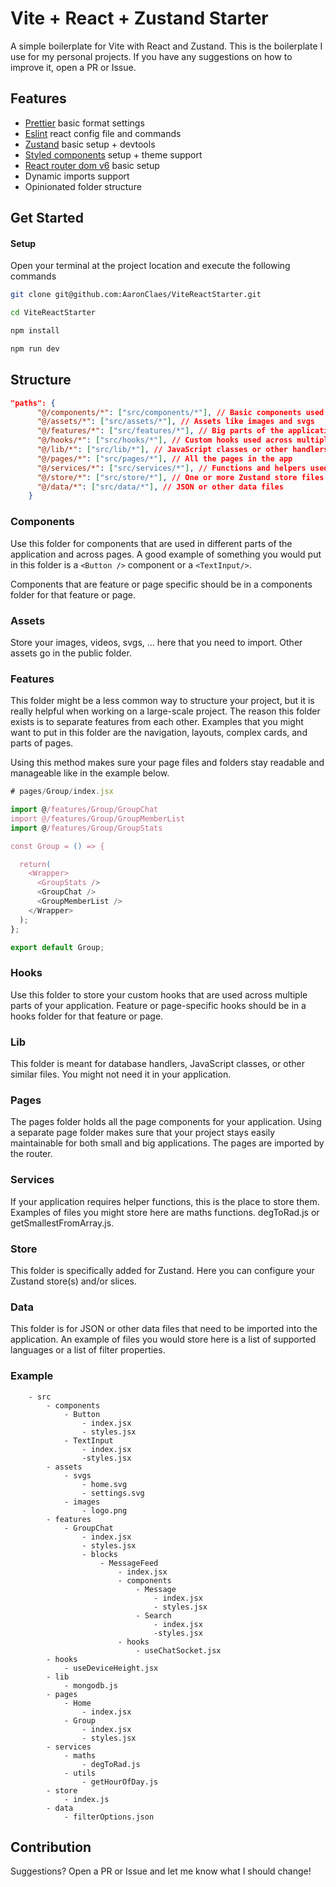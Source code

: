# Vite + React + Zustand Starter

A simple boilerplate for Vite with React and Zustand. This is the boilerplate I use for my personal projects. If you have any suggestions on how to improve it, open a PR or Issue.

## Features

- [Prettier](https://prettier.io/) basic format settings
- [Eslint](https://eslint.org/) react config file and commands
- [Zustand](https://github.com/pmndrs/zustand) basic setup + devtools
- [Styled components](https://styled-components.com/) setup + theme support
- [React router dom v6](https://reactrouter.com/en/main) basic setup
- Dynamic imports support
- Opinionated folder structure

## Get Started

#### Setup

Open your terminal at the project location and execute the following commands

```bash
git clone git@github.com:AaronClaes/ViteReactStarter.git
```

```bash
cd ViteReactStarter
```

```bash
npm install
```

```bash
npm run dev
```

## Structure

```json
"paths": {
      "@/components/*": ["src/components/*"], // Basic components used across the app
      "@/assets/*": ["src/assets/*"], // Assets like images and svgs
      "@/features/*": ["src/features/*"], // Big parts of the application used in single or multiple pages
      "@/hooks/*": ["src/hooks/*"], // Custom hooks used across multiple pages
      "@/lib/*": ["src/lib/*"], // JavaScript classes or other handlers used across the app
      "@/pages/*": ["src/pages/*"], // All the pages in the app
      "@/services/*": ["src/services/*"], // Functions and helpers used across the app
      "@/store/*": ["src/store/*"], // One or more Zustand store files
      "@/data/*": ["src/data/*"], // JSON or other data files
    }
```

### Components

Use this folder for components that are used in different parts of the application and across pages. A good example of something you would put in this folder is a `<Button />` component or a `<TextInput/>`.

Components that are feature or page specific should be in a components folder for that feature or page.

### Assets

Store your images, videos, svgs, ... here that you need to import. Other assets go in the public folder.

### Features

This folder might be a less common way to structure your project, but it is really helpful when working on a large-scale project. The reason this folder exists is to separate features from each other. Examples that you might want to put in this folder are the navigation, layouts, complex cards, and parts of pages.

Using this method makes sure your page files and folders stay readable and manageable like in the example below.

```js
# pages/Group/index.jsx

import @/features/Group/GroupChat
import @/features/Group/GroupMemberList
import @/features/Group/GroupStats

const Group = () => {

  return(
    <Wrapper>
      <GroupStats />
      <GroupChat />
      <GroupMemberList />
    </Wrapper>
  );
};

export default Group;
```

### Hooks

Use this folder to store your custom hooks that are used across multiple parts of your application.
Feature or page-specific hooks should be in a hooks folder for that feature or page.

### Lib

This folder is meant for database handlers, JavaScript classes, or other similar files. You might not need it in your application.

### Pages

The pages folder holds all the page components for your application. Using a separate page folder makes sure that your project stays easily maintainable for both small and big applications. The pages are imported by the router.

### Services

If your application requires helper functions, this is the place to store them. Examples of files you might store here are maths functions. degToRad.js or getSmallestFromArray.js.

### Store

This folder is specifically added for Zustand. Here you can configure your Zustand store(s) and/or slices.

### Data

This folder is for JSON or other data files that need to be imported into the application. An example of files you would store here is a list of supported languages or a list of filter properties.

### Example

```
    - src
        - components
            - Button
                - index.jsx
                - styles.jsx
            - TextInput
                - index.jsx
                -styles.jsx
        - assets
            - svgs
                - home.svg
                - settings.svg
            - images
                - logo.png
        - features
            - GroupChat
                - index.jsx
                - styles.jsx
                - blocks
                    - MessageFeed
                        - index.jsx
                        - components
                            - Message
                                - index.jsx
                                - styles.jsx
                            - Search
                                - index.jsx
                                -styles.jsx
                        - hooks
                            - useChatSocket.jsx
        - hooks
            - useDeviceHeight.jsx
        - lib
            - mongodb.js
        - pages
            - Home
                - index.jsx
            - Group
                - index.jsx
                - styles.jsx
        - services
            - maths
                - degToRad.js
            - utils
                - getHourOfDay.js
        - store
            - index.js
        - data
            - filterOptions.json
```

## Contribution

Suggestions? Open a PR or Issue and let me know what I should change!
